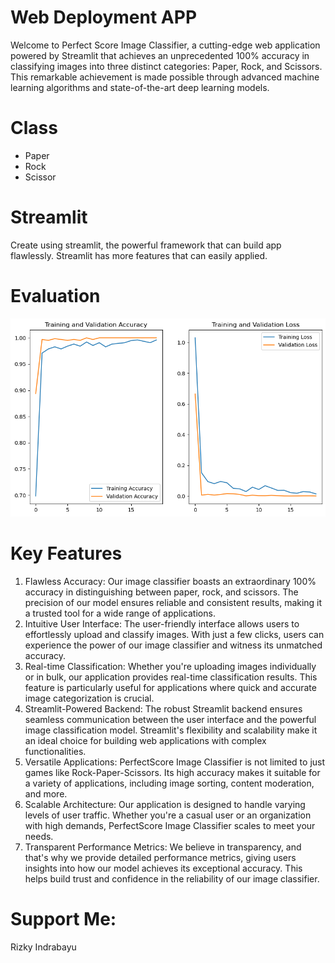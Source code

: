 # Web Deployment APP
Welcome to Perfect Score Image Classifier, a cutting-edge web application powered by Streamlit that achieves an unprecedented 100% accuracy in classifying images into three distinct categories: Paper, Rock, and Scissors. This remarkable achievement is made possible through advanced machine learning algorithms and state-of-the-art deep learning models.<br>
# Class
- Paper
- Rock
- Scissor
# Streamlit
Create using streamlit, the powerful framework that can build app flawlessly. Streamlit has more features that can easily applied. <br>
# Evaluation
![alt text](https://github.com/bayyy7/praktikum_modul6/blob/main/output.png)
# Key Features
1. Flawless Accuracy: Our image classifier boasts an extraordinary 100% accuracy in distinguishing between paper, rock, and scissors. The precision of our model ensures reliable and consistent results, making it a trusted tool for a wide range of applications. <br>
2. Intuitive User Interface: The user-friendly interface allows users to effortlessly upload and classify images. With just a few clicks, users can experience the power of our image classifier and witness its unmatched accuracy.<br>
3. Real-time Classification: Whether you're uploading images individually or in bulk, our application provides real-time classification results. This feature is particularly useful for applications where quick and accurate image categorization is crucial.<br>
4. Streamlit-Powered Backend: The robust Streamlit backend ensures seamless communication between the user interface and the powerful image classification model. Streamlit's flexibility and scalability make it an ideal choice for building web applications with complex functionalities.<br>
5. Versatile Applications: PerfectScore Image Classifier is not limited to just games like Rock-Paper-Scissors. Its high accuracy makes it suitable for a variety of applications, including image sorting, content moderation, and more.<br>
6. Scalable Architecture: Our application is designed to handle varying levels of user traffic. Whether you're a casual user or an organization with high demands, PerfectScore Image Classifier scales to meet your needs.<br>
7. Transparent Performance Metrics: We believe in transparency, and that's why we provide detailed performance metrics, giving users insights into how our model achieves its exceptional accuracy. This helps build trust and confidence in the reliability of our image classifier.<br>
# Support Me:
Rizky Indrabayu
